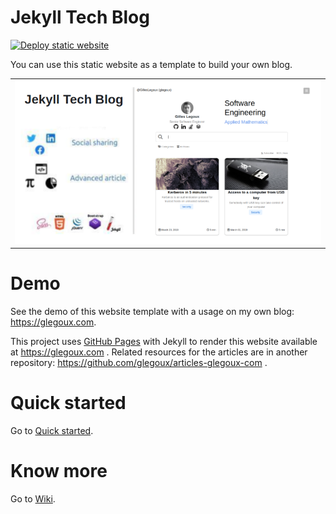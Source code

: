 # Jekyll Tech Blog

[![Deploy static website](https://github.com/glegoux/glegoux.github.io/workflows/Deploy%20static%20website/badge.svg)](https://github.com/glegoux/glegoux.github.io/actions?query=workflow%3A%22Deploy+static+website%22)

You can use this static website as a template to build your own blog.

<table>
  <tr>
    <td>
        <img src="https://github.com/glegoux/jekyll-tech-blog/blob/main/src/_core/static/img/meta/jekyll-tech-blog.png?raw=true"
             alt="Jekyll Tech Blog features" />
    </td>
  </tr>
</table>

# Demo

See the demo of this website template with a usage on my own blog: https://glegoux.com.

This project uses [GitHub Pages](https://pages.github.com/) with Jekyll to render this website available at https://glegoux.com .
Related resources for the articles are in another repository: https://github.com/glegoux/articles-glegoux-com .

# Quick started

Go to [Quick started](https://github.com/glegoux/glegoux.github.io/wiki/Quick-started).

# Know more

Go to [Wiki](https://github.com/glegoux/glegoux.github.io/wiki).
